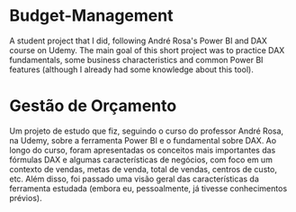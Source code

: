 # Budget-Management
A student project that I did, following André Rosa's Power BI and DAX course on Udemy. The main goal of this short project was to practice DAX fundamentals, some business characteristics and common Power BI features (although I already had some knowledge about this tool). 

# Gestão de Orçamento
Um projeto de estudo que fiz, seguindo o curso do professor André Rosa, na Udemy, sobre a ferramenta Power BI e o fundamental sobre DAX. Ao longo do curso, foram apresentadas os conceitos mais importantes das fórmulas DAX e algumas características de negócios, com foco em um contexto de vendas, metas de venda, total de vendas, centros de custo, etc. Além disso, foi passado uma visão geral das características da ferramenta estudada (embora eu, pessoalmente, já tivesse conhecimentos prévios).

